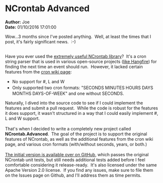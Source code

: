 # NCrontab Advanced

**Author:** Joe
<br/>**Date:** 01/10/2016 17:01:00

Wow...3 months since I've posted anything. &nbsp;Well, at least the times that I post, it's fairly significant news. &nbsp;:-)<div><br></div><div>Have you ever used the <a href="https://github.com/atifaziz/NCrontab">extremely useful NCrontab library</a>? &nbsp;It's a cron string parser that is used in various open-source projects (<a href="http://hangfire.io/">like Hangfire</a>) for finding the next time an event should run. &nbsp;However, it lacked certain features from the <a href="https://en.wikipedia.org/wiki/Cron#CRON_expression">cron wiki page</a>:</div><div><ul><li><span style="line-height: 1.42857;">No support for #, L and W</span></li><li><span style="line-height: 1.42857;">Only supported two cron formats: "SECONDS MINUTES HOURS DAYS MONTHS DAYS-OF-WEEK" and one without SECONDS.</span></li></ul><div>Naturally, I dived into the source code to see if I could implement the features and submit a pull request. &nbsp;While the code is robust for the features it does support, it wasn't structured in a way that I could easily implement #, L and W support.</div></div><div><br></div><div>That's when I decided to write a completely new project called <b>NCrontab.Advanced</b>. &nbsp;The goal of the project is to support the original features of NCrontab, as well as the additional features from the cron wiki page, and various cron formats (with/without seconds, years, or both.)</div><div><br></div><div><a href="https://github.com/jcoutch/NCrontab-Advanced/">The initial version is available over on GitHub</a>, which passes the original NCrontab unit tests, but still needs additional tests added before I feel comfortable considering it release-ready. &nbsp;It's also licensed under the same Apache Version 2.0 license. &nbsp;If you find any issues, make sure to file them on the Issues page on Github, and I'll address them as time permits.</div>
